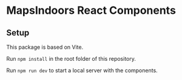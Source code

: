 # MapsIndoors React Components

## Setup

This package is based on Vite.

Run `npm install` in the root folder of this repository.

Run `npm run dev` to start a local server with the components.
